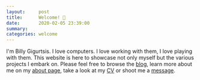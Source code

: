 ```yaml
---
layout:     post
title:      Welcome! 📌
date:       2020-02-05 23:39:00
summary:    
categories: welcome
---
```


I'm Billy Gigurtsis. I love computers. I love working with them, I love playing with them. This website is here to showcase not only myself but the various projects I embark on. Please feel free to browse the [blog](https://www.bgigurtsis.com/), learn more about me on my [about page](https://www.bgigurtsis.com/about/), take a look at my [CV](https://www.bgigurtsis.com/CV/) or shoot me a [message](https://www.bgigurtsis.com/contact/).
